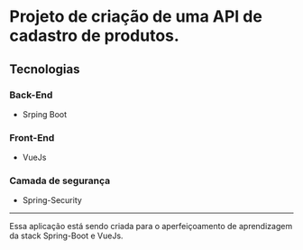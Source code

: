 # Projeto de criação de uma API de cadastro de produtos.

## Tecnologias
### Back-End
  - Srping Boot
### Front-End
  - VueJs
  
### Camada de segurança
  - Spring-Security
 <hr>
 
 Essa aplicação está sendo criada para o aperfeiçoamento de aprendizagem da stack Spring-Boot e VueJs.

